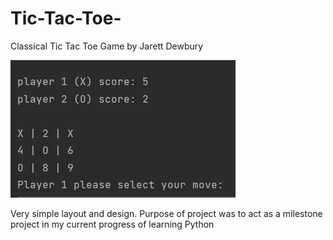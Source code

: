 # Tic-Tac-Toe-
Classical Tic Tac Toe Game by Jarett Dewbury

<img src="TicTacToe1.png">

Very simple layout and design. Purpose of project was to act as a milestone project in my current progress of learning Python
